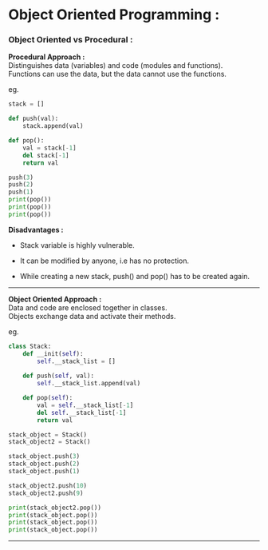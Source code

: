 # **Object Oriented Programming :**

### **Object Oriented vs Procedural :**

**Procedural Approach :**  
Distinguishes data (variables) and code (modules and functions).  
Functions can use the data, but the data cannot use the functions.

eg.

```python
stack = []

def push(val):
    stack.append(val)

def pop():
    val = stack[-1]
    del stack[-1]
    return val

push(3)
push(2)
push(1)
print(pop())
print(pop())
print(pop())
```
**Disadvantages :**  

* Stack variable is highly vulnerable.

* It can be modified by anyone, i.e has no protection.

* While creating a new stack, push() and pop() has to be created again.  


___


**Object Oriented Approach :**  
Data and code are enclosed together in classes.  
Objects exchange data and activate their methods.

eg.

```python
class Stack:
    def __init(self):
        self.__stack_list = []
    
    def push(self, val):
        self.__stack_list.append(val)

    def pop(self):
        val = self.__stack_list[-1]
        del self.__stack_list[-1]
        return val

stack_object = Stack()
stack_object2 = Stack()

stack_object.push(3)
stack_object.push(2)
stack_object.push(1)

stack_object2.push(10)
stack_object2.push(9)

print(stack_object2.pop())
print(stack_object.pop())
print(stack_object.pop())
print(stack_object.pop())
```
___